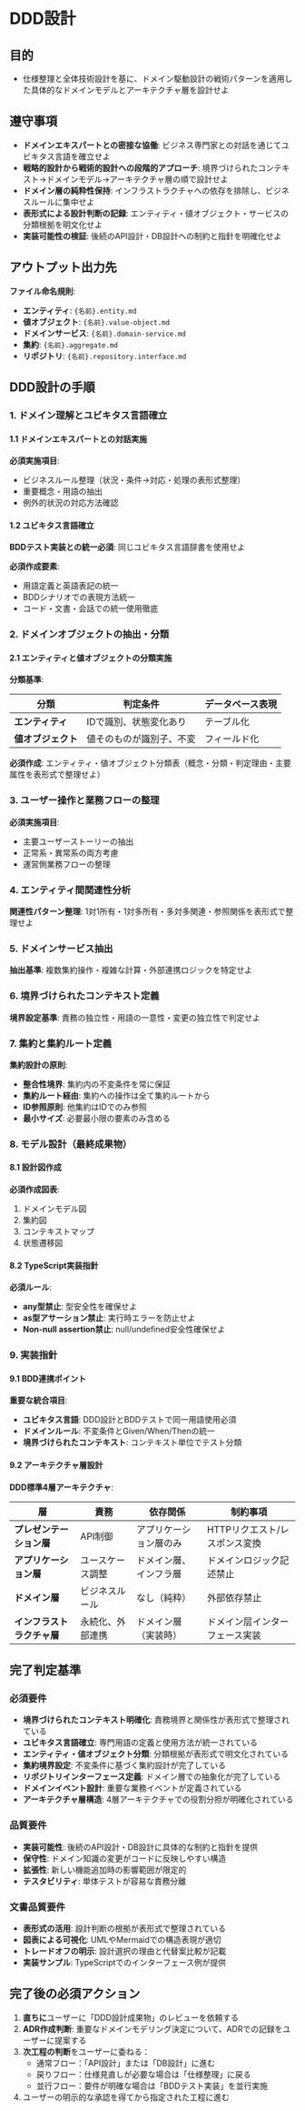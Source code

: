 # DDD設計

## 目的

- 仕様整理と全体技術設計を基に、ドメイン駆動設計の戦術パターンを適用した具体的なドメインモデルとアーキテクチャ層を設計せよ

## 遵守事項

- **ドメインエキスパートとの密接な協働**: ビジネス専門家との対話を通じてユビキタス言語を確立せよ
- **戦略的設計から戦術的設計への段階的アプローチ**: 境界づけられたコンテキスト→ドメインモデル→アーキテクチャ層の順で設計せよ
- **ドメイン層の純粋性保持**: インフラストラクチャへの依存を排除し、ビジネスルールに集中せよ
- **表形式による設計判断の記録**: エンティティ・値オブジェクト・サービスの分類根拠を明文化せよ
- **実装可能性の検証**: 後続のAPI設計・DB設計への制約と指針を明確化せよ

## アウトプット出力先

**ファイル命名規則**:
- **エンティティ**: `{名前}.entity.md`
- **値オブジェクト**: `{名前}.value-object.md`
- **ドメインサービス**: `{名前}.domain-service.md`
- **集約**: `{名前}.aggregate.md`
- **リポジトリ**: `{名前}.repository.interface.md`

## DDD設計の手順

### 1. ドメイン理解とユビキタス言語確立

#### 1.1 ドメインエキスパートとの対話実施

**必須実施項目**:
- ビジネスルール整理（状況・条件→対応・処理の表形式整理）
- 重要概念・用語の抽出
- 例外的状況の対応方法確認

#### 1.2 ユビキタス言語確立

**BDDテスト実装との統一必須**: 同じユビキタス言語辞書を使用せよ

**必須作成要素**:
- 用語定義と英語表記の統一
- BDDシナリオでの表現方法統一
- コード・文書・会話での統一使用徹底

### 2. ドメインオブジェクトの抽出・分類

#### 2.1 エンティティと値オブジェクトの分類実施

**分類基準**:

| 分類 | 判定条件 | データベース表現 |
|------|----------|------------------|
| **エンティティ** | IDで識別、状態変化あり | テーブル化 |
| **値オブジェクト** | 値そのものが識別子、不変 | フィールド化 |

**必須作成**: エンティティ・値オブジェクト分類表（概念・分類・判定理由・主要属性を表形式で整理せよ）

### 3. ユーザー操作と業務フローの整理

**必須実施項目**:
- 主要ユーザーストーリーの抽出
- 正常系・異常系の両方考慮
- 運営側業務フローの整理

### 4. エンティティ間関連性分析

**関連性パターン整理**: 1対1所有・1対多所有・多対多関連・参照関係を表形式で整理せよ

### 5. ドメインサービス抽出

**抽出基準**: 複数集約操作・複雑な計算・外部連携ロジックを特定せよ

### 6. 境界づけられたコンテキスト定義

**境界設定基準**: 責務の独立性・用語の一意性・変更の独立性で判定せよ

### 7. 集約と集約ルート定義

**集約設計の原則**:
- **整合性境界**: 集約内の不変条件を常に保証
- **集約ルート経由**: 集約への操作は全て集約ルートから
- **ID参照原則**: 他集約はIDでのみ参照
- **最小サイズ**: 必要最小限の要素のみ含める

### 8. モデル設計（最終成果物）

#### 8.1 設計図作成

**必須作成図表**:
1. ドメインモデル図
2. 集約図
3. コンテキストマップ
4. 状態遷移図

#### 8.2 TypeScript実装指針

**必須ルール**:
- **any型禁止**: 型安全性を確保せよ
- **as型アサーション禁止**: 実行時エラーを防止せよ
- **Non-null assertion禁止**: null/undefined安全性確保せよ

### 9. 実装指針

#### 9.1 BDD連携ポイント

**重要な統合項目**:
- **ユビキタス言語**: DDD設計とBDDテストで同一用語使用必須
- **ドメインルール**: 不変条件とGiven/When/Thenの統一
- **境界づけられたコンテキスト**: コンテキスト単位でテスト分類

#### 9.2 アーキテクチャ層設計

**DDD標準4層アーキテクチャ**:

| 層 | 責務 | 依存関係 | 制約事項 |
|---|------|----------|----------|
| **プレゼンテーション層** | API制御 | アプリケーション層のみ | HTTPリクエスト/レスポンス変換 |
| **アプリケーション層** | ユースケース調整 | ドメイン層、インフラ層 | ドメインロジック記述禁止 |
| **ドメイン層** | ビジネスルール | なし（純粋） | 外部依存禁止 |
| **インフラストラクチャ層** | 永続化、外部連携 | ドメイン層（実装時） | ドメイン层インターフェース実装 |

## 完了判定基準

### 必須要件

- **境界づけられたコンテキスト明確化**: 責務境界と関係性が表形式で整理されている
- **ユビキタス言語確立**: 専門用語の定義と使用方法が統一されている
- **エンティティ・値オブジェクト分類**: 分類根拠が表形式で明文化されている
- **集約境界設定**: 不変条件に基づく集約設計が完了している
- **リポジトリインターフェース定義**: ドメイン層での抽象化が完了している
- **ドメインイベント設計**: 重要な業務イベントが定義されている
- **アーキテクチャ層構造**: 4層アーキテクチャでの役割分担が明確化されている

### 品質要件

- **実装可能性**: 後続のAPI設計・DB設計に具体的な制約と指針を提供
- **保守性**: ドメイン知識の変更がコードに反映しやすい構造
- **拡張性**: 新しい機能追加時の影響範囲が限定的
- **テスタビリティ**: 単体テストが容易な責務分離

### 文書品質要件

- **表形式の活用**: 設計判断の根拠が表形式で整理されている
- **図表による可視化**: UMLやMermaidでの構造表現が適切
- **トレードオフの明示**: 設計選択の理由と代替案比較が記載
- **実装サンプル**: TypeScriptでのインターフェース例が提供

## 完了後の必須アクション

1. **直ちに**ユーザーに「DDD設計成果物」のレビューを依頼する
2. **ADR作成判断**: 重要なドメインモデリング決定について、ADRでの記録をユーザーに提案する
3. **次工程の判断**をユーザーに委ねる：
   - 通常フロー：「API設計」または「DB設計」に進む
   - 戻りフロー：仕様見直しが必要な場合は「仕様整理」に戻る
   - 並行フロー：要件が明確な場合は「BDDテスト実装」を並行実施
4. ユーザーの明示的な承認を得てから指定された工程に進む
